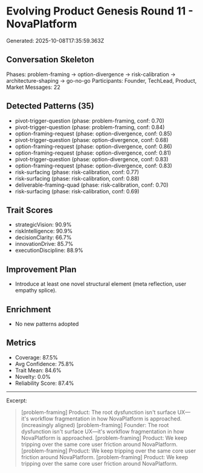 # Evolving Product Genesis Round 11 - NovaPlatform
Generated: 2025-10-08T17:35:59.363Z

## Conversation Skeleton
Phases: problem-framing → option-divergence → risk-calibration → architecture-shaping → go-no-go
Participants: Founder, TechLead, Product, Market
Messages: 22

## Detected Patterns (35)
- pivot-trigger-question (phase: problem-framing, conf: 0.70)
- pivot-trigger-question (phase: problem-framing, conf: 0.84)
- option-framing-request (phase: option-divergence, conf: 0.85)
- pivot-trigger-question (phase: option-divergence, conf: 0.68)
- option-framing-request (phase: option-divergence, conf: 0.86)
- option-framing-request (phase: option-divergence, conf: 0.81)
- pivot-trigger-question (phase: option-divergence, conf: 0.83)
- option-framing-request (phase: option-divergence, conf: 0.83)
- risk-surfacing (phase: risk-calibration, conf: 0.77)
- risk-surfacing (phase: risk-calibration, conf: 0.88)
- deliverable-framing-quad (phase: risk-calibration, conf: 0.70)
- risk-surfacing (phase: risk-calibration, conf: 0.69)

## Trait Scores
- strategicVision: 90.9%
- riskIntelligence: 90.9%
- decisionClarity: 66.7%
- innovationDrive: 85.7%
- executionDiscipline: 88.9%

## Improvement Plan
- Introduce at least one novel structural element (meta reflection, user empathy splice).

## Enrichment
- No new patterns adopted

## Metrics
- Coverage: 87.5%
- Avg Confidence: 75.8%
- Trait Mean: 84.6%
- Novelty: 0.0%
- Reliability Score: 87.4%

---
Excerpt:
> [problem-framing] Product: The root dysfunction isn't surface UX—it's workflow fragmentation in how NovaPlatform is approached. (increasingly aligned)
> [problem-framing] Founder: The root dysfunction isn't surface UX—it's workflow fragmentation in how NovaPlatform is approached.
> [problem-framing] Product: We keep tripping over the same core user friction around NovaPlatform.
> [problem-framing] Product: We keep tripping over the same core user friction around NovaPlatform.
> [problem-framing] Product: We keep tripping over the same core user friction around NovaPlatform.
